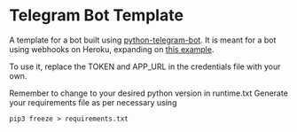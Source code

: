 # Telegram Bot Template

A template for a bot built using [python-telegram-bot](https://github.com/python-telegram-bot/python-telegram-bot). It is meant for a bot using webhooks on Heroku, expanding on [this example](https://github.com/python-telegram-bot/python-telegram-bot).

To use it, replace the TOKEN and APP_URL in the credentials file with your own.

Remember to change to your desired python version in runtime.txt
Generate your requirements file as per necessary using
```
pip3 freeze > requirements.txt
```
